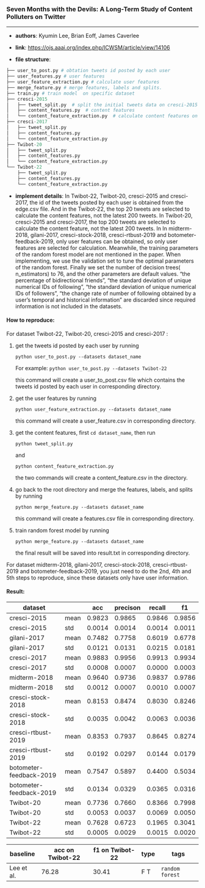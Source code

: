 ### Seven Months with the Devils: A Long-Term Study of Content Polluters on Twitter

---

- **authors**: 
Kyumin Lee, Brian Eoff, James Caverlee

- **link**: https://ojs.aaai.org/index.php/ICWSM/article/view/14106

- **file structure**: 

```python
├── user_to_post.py # obtation tweets id posted by each user
├── user_features.py # user features
├── user_feature_extraction.py # calculate user features
├── merge_feature.py # merge features, labels and splits.
├── train.py # train model  on specific dataset
├── cresci-2015
│   ├── tweet_split.py  # split the initial tweets data on cresci-2015 to speed up calculation
│   ├── content_features.py  # content features
│   └── content_feature_extraction.py  # calculate content features on cresci-2015
├── cresci-2017 
│   ├── tweet_split.py 
│   ├── content_features.py 
│   └── content_feature_extraction.py  
├── Twibot-20    
│   ├── tweet_split.py  
│   ├── content_features.py 
│   └── content_feature_extraction.py  
└── Twibot-22
    ├── tweet_split.py  
    ├── content_features.py  
    └── content_feature_extraction.py  
```

- **implement details**: 
In Twibot-22, Twibot-20, cresci-2015 and cresci-2017, the id of the tweets posted by each user is obtained from the edge.csv file.
And in the Twibot-22, the top 20 tweets are selected to calculate the  content features, not the latest 200 tweets. In Twibot-20, cresci-2015 and cresci-2017, the top 200 tweets are selected to calculate the content feature, not the latest 200 tweets.
In In midterm-2018, gilani-2017, cresci-stock-2018, cresci-rtbust-2019 and botometer-feedback-2019, only user features can be obtained, so only user features are selected for calculation.
Meanwhile, the training parameters of the random forest model are not mentioned in the paper. When implementing, we use the validation set to tune the optimal parameters of the random forest. Finally we set the number of decision trees( n_estimators) to 76, and the other parameters are default values.
“the percentage of bidirectional friends”, “the standard deviation of unique numerical IDs of following”, “the standard deviation of unique numerical IDs of followers”, “the change rate of number of following obtained by a user’s temporal and historical information” are discarded since required information is not included in the datasets.

  

#### How to reproduce:

For dataset Twibot-22, Twibot-20, cresci-2015 and cresci-2017 :

1. get the tweets id posted by each user by running

   `python user_to_post.py --datasets dataset_name`

   For example: `python user_to_post.py --datasets Twibot-22`
   
   this command will create a user_to_post.csv file which contains the tweets id posted by each user in corresponding directory.

2. get the user features by running

   `python user_feature_extraction.py --datasets dataset_name`

   this command will create a user_feature.csv in corresponding directory.

3. get the content features, first `cd dataset_name`, then run

   `python tweet_split.py`

   and 

   `python content_feature_extraction.py`

   the two commands will create a content_feature.csv in the directory.

4. go back to the root directory and merge the features, labels, and splits by running

   `python merge_feature.py --datasets dataset_name`

   this command will create a features.csv file in corresponding directory.

5. train random forest model by running

   `python merge_feature.py --datasets dataset_name`
   
   the final result will be saved into result.txt in corresponding directory.

For dataset midterm-2018, gilani-2017, cresci-stock-2018, cresci-rtbust-2019 and botometer-feedback-2019, you just need to do the 2nd, 4th and 5th steps to reproduce, since these datasets only have user information.



#### Result:

| dataset     |      | acc    | precison | recall | f1     |
| ----------- | ---- | ------ | -------- | ------ | ------ |
| cresci-2015 | mean | 0.9823 | 0.9865 | 0.9846 | 0.9856 |
| cresci-2015 | std  | 0.0014 | 0.0014 | 0.0014 | 0.0011 |
| gilani-2017 | mean | 0.7482 | 0.7758 | 0.6019 | 0.6778 |
| gilani-2017 | std  | 0.0121 | 0.0131 | 0.0215 | 0.0181 |
| cresci-2017 | mean | 0.9883 | 0.9956 | 0.9913 | 0.9934 |
| cresci-2017 | std  | 0.0008 | 0.0007 | 0.0000 | 0.0003 |
| midterm-2018 | mean | 0.9640 | 0.9736 | 0.9837 | 0.9786 |
| midterm-2018 | std  | 0.0012 | 0.0007 | 0.0010 | 0.0007 |
| cresci-stock-2018 | mean | 0.8153 | 0.8474 | 0.8030 | 0.8246 |
| cresci-stock-2018 | std  | 0.0035 | 0.0042 | 0.0063 | 0.0036 |
| cresci-rtbust-2019 | mean | 0.8353 | 0.7937 | 0.8645 | 0.8274 |
| cresci-rtbust-2019 | std  | 0.0192 | 0.0297 | 0.0144 | 0.0179 |
| botometer-feedback-2019 | mean | 0.7547 | 0.5897 | 0.4400 | 0.5034 |
| botometer-feedback-2019 | std  | 0.0134 | 0.0329 | 0.0365 | 0.0316 |
| Twibot-20 | mean | 0.7736 | 0.7660 | 0.8366 | 0.7998 |
| Twibot-20 | std  | 0.0053 | 0.0037 | 0.0069 | 0.0050 |
| Twibot-22 | mean | 0.7628 | 0.6723 | 0.1965 | 0.3041 |
| Twibot-22 | std  | 0.0005 | 0.0029 | 0.0015 | 0.0020 |







| baseline | acc on Twibot-22 | f1 on Twibot-22 | type | tags|
| -------- | ---------------- | --------------- | ---- | --- |
| Lee et al.|76.28|30.41|F T|`random forest`|

